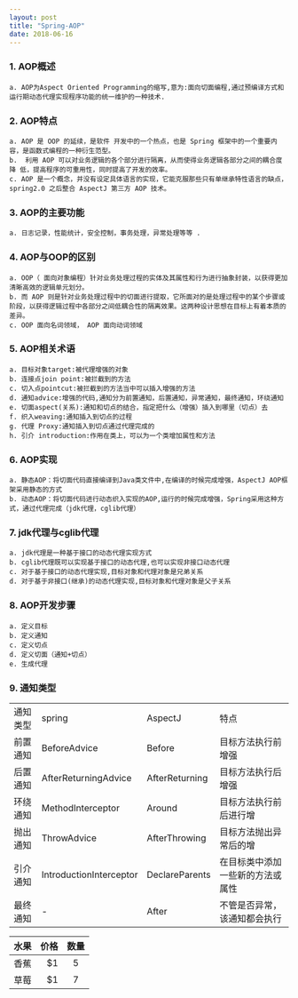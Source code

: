 ```yaml
---
layout: post
title: "Spring-AOP"
date: 2018-06-16
---
```


### 1. AOP概述
	a. AOP为Aspect Oriented Programming的缩写,意为:面向切面编程,通过预编译方式和运行期动态代理实现程序功能的统一维护的一种技术.
	
### 2. AOP特点
	a. AOP 是 OOP 的延续，是软件 开发中的一个热点，也是 Spring 框架中的一个重要内容，是函数式编程的一种衍生范型。
	b.  利用 AOP 可以对业务逻辑的各个部分进行隔离，从而使得业务逻辑各部分之间的耦合度降 低，提高程序的可重用性，同时提高了开发的效率。 
	c. AOP 是一个概念，并没有设定具体语言的实现，它能克服那些只有单继承特性语言的缺点， spring2.0 之后整合 AspectJ 第三方 AOP 技术。
	
### 3. AOP的主要功能
	a. 日志记录，性能统计，安全控制，事务处理，异常处理等等 .
	
### 4. AOP与OOP的区别
	a. OOP（ 面向对象编程）针对业务处理过程的实体及其属性和行为进行抽象封装，以获得更加清晰高效的逻辑单元划分。
	b. 而 AOP 则是针对业务处理过程中的切面进行提取，它所面对的是处理过程中的某个步骤或阶段，以获得逻辑过程中各部分之间低耦合性的隔离效果。这两种设计思想在目标上有着本质的差异。
	c. OOP 面向名词领域， AOP 面向动词领域
	
### 5. AOP相关术语
	a. 目标对象target:被代理增强的对象  
	b. 连接点join point:被拦截到的方法
	c. 切入点pointcut:被拦截到的方法当中可以插入增强的方法
	d. 通知advice:增强的代码,通知分为前置通知，后置通知，异常通知，最终通知，环绕通知
	e. 切面aspect(关系):通知和切点的结合，指定把什么（增强）插入到哪里（切点）去
	f. 织入weaving:通知插入到切点的过程
	g. 代理 Proxy:通知插入到切点通过代理完成的
	h. 引介 introduction:作用在类上，可以为一个类增加属性和方法
	
### 6. AOP实现
	a. 静态AOP：将切面代码直接编译到Java类文件中,在编译的时候完成增强，AspectJ AOP框架采用静态的方式
	b. 动态AOP：将切面代码进行动态织入实现的AOP,运行的时候完成增强，Spring采用这种方式，通过代理完成（jdk代理，cglib代理）
	
### 7. jdk代理与cglib代理
	a. jdk代理是一种基于接口的动态代理实现方式
	b. cglib代理既可以实现基于接口的动态代理,也可以实现非接口动态代理 
	c. 对于基于接口的动态代理实现,目标对象和代理对象是兄弟关系
	d. 对于基于非接口(继承)的动态代理实现,目标对象和代理对象是父子关系
	
### 8. AOP开发步骤
	a. 定义目标
	b. 定义通知
	c. 定义切点
	d. 定义切面（通知+切点）
	e. 生成代理

### 9. 通知类型
<table>
	<tr>
		<td>通知类型</td>
		<td>spring</td>
		<td>AspectJ</td>
		<td>特点</td>
	</tr>
	<tr>
		<td>前置通知</td>
		<td>BeforeAdvice</td>
		<td>Before</td>
		<td>目标方法执行前增强</td>
	</tr>
		<tr>
		<td>后置通知</td>
		<td>AfterReturningAdvice</td>
		<td>AfterReturning</td>
		<td>目标方法执行后增强</td>
	</tr>	
	<tr>
		<td>环绕通知</td>
		<td>MethodInterceptor</td>
		<td>Around</td>
		<td>目标方法执行前后进行增</td>
	</tr>	
	<tr>
		<td>抛出通知</td>
		<td>ThrowAdvice</td>
		<td>AfterThrowing</td>
		<td>目标方法抛出异常后的增</td>
	</tr>	
	<tr>
		<td>引介通知</td>
		<td>IntroductionInterceptor</td>
		<td>DeclareParents</td>
		<td>在目标类中添加一些新的方法或属性</td>
	</tr>	
	<tr>
		<td>最终通知</td>
		<td>-</td>
		<td>After</td>
		<td>不管是否异常，该通知都会执行</td>
	</tr>
</table>


 | 水果 | 价格 | 数量 |
 | -------- | -----: | :----: |
 | 香蕉 | $1 | 5 | | 苹果 | $1 | 6 |
 | 草莓 | $1 | 7 |
